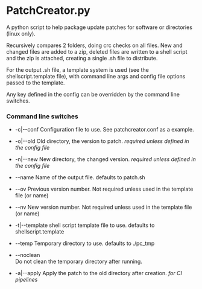 # PatchCreator.py

A python script to help package update patches for software or directories (linux only).

Recursively compares 2 folders, doing crc checks on all files. New and changed files are
added to a zip, deleted files are written to a shell script and the zip is attached,
creating a single .sh file to distribute.

For the output .sh file, a template system is used (see the shellscript.template file), with
command line args and config file options passed to the template.

Any key defined in the config can be overridden by the command line switches.

### Command line switches

* -c|--conf
Configuration file to use. See patchcreator.conf as a example.

* -o|--old
Old directory, the version to patch. *required unless defined in the config file*

* -n|--new
New directory, the changed version. *required unless defined in the config file*

* --name
Name of the output file. defaults to patch.sh

* --ov
Previous version number. Not required unless used in the template file (or name)

* --nv
New version number. Not required unless used in the template file (or name)

* -t|--template
shell script template file to use. defaults to shellscript.template

* --temp
Temporary directory to use. defaults to ./pc_tmp

* --noclean         
Do not clean the temporary directory after running.

* -a|--apply
Apply the patch to the old directory after creation. *for CI pipelines*
